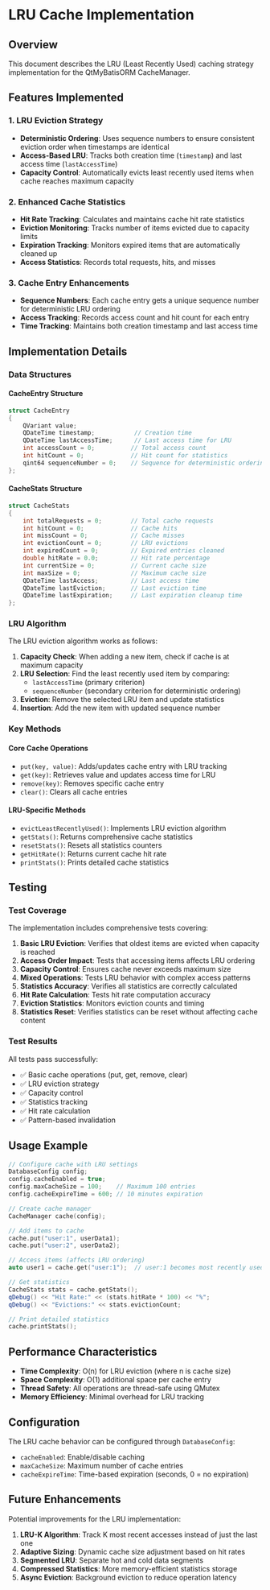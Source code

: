 # LRU Cache Implementation

## Overview

This document describes the LRU (Least Recently Used) caching strategy implementation for the QtMyBatisORM CacheManager.

## Features Implemented

### 1. LRU Eviction Strategy
- **Deterministic Ordering**: Uses sequence numbers to ensure consistent eviction order when timestamps are identical
- **Access-Based LRU**: Tracks both creation time (`timestamp`) and last access time (`lastAccessTime`)
- **Capacity Control**: Automatically evicts least recently used items when cache reaches maximum capacity

### 2. Enhanced Cache Statistics
- **Hit Rate Tracking**: Calculates and maintains cache hit rate statistics
- **Eviction Monitoring**: Tracks number of items evicted due to capacity limits
- **Expiration Tracking**: Monitors expired items that are automatically cleaned up
- **Access Statistics**: Records total requests, hits, and misses

### 3. Cache Entry Enhancements
- **Sequence Numbers**: Each cache entry gets a unique sequence number for deterministic LRU ordering
- **Access Tracking**: Records access count and hit count for each entry
- **Time Tracking**: Maintains both creation timestamp and last access time

## Implementation Details

### Data Structures

#### CacheEntry Structure
```cpp
struct CacheEntry
{
    QVariant value;
    QDateTime timestamp;           // Creation time
    QDateTime lastAccessTime;      // Last access time for LRU
    int accessCount = 0;          // Total access count
    int hitCount = 0;             // Hit count for statistics
    qint64 sequenceNumber = 0;    // Sequence for deterministic ordering
};
```

#### CacheStats Structure
```cpp
struct CacheStats
{
    int totalRequests = 0;        // Total cache requests
    int hitCount = 0;             // Cache hits
    int missCount = 0;            // Cache misses
    int evictionCount = 0;        // LRU evictions
    int expiredCount = 0;         // Expired entries cleaned
    double hitRate = 0.0;         // Hit rate percentage
    int currentSize = 0;          // Current cache size
    int maxSize = 0;              // Maximum cache size
    QDateTime lastAccess;         // Last access time
    QDateTime lastEviction;       // Last eviction time
    QDateTime lastExpiration;     // Last expiration cleanup time
};
```

### LRU Algorithm

The LRU eviction algorithm works as follows:

1. **Capacity Check**: When adding a new item, check if cache is at maximum capacity
2. **LRU Selection**: Find the least recently used item by comparing:
   - `lastAccessTime` (primary criterion)
   - `sequenceNumber` (secondary criterion for deterministic ordering)
3. **Eviction**: Remove the selected LRU item and update statistics
4. **Insertion**: Add the new item with updated sequence number

### Key Methods

#### Core Cache Operations
- `put(key, value)`: Adds/updates cache entry with LRU tracking
- `get(key)`: Retrieves value and updates access time for LRU
- `remove(key)`: Removes specific cache entry
- `clear()`: Clears all cache entries

#### LRU-Specific Methods
- `evictLeastRecentlyUsed()`: Implements LRU eviction algorithm
- `getStats()`: Returns comprehensive cache statistics
- `resetStats()`: Resets all statistics counters
- `getHitRate()`: Returns current cache hit rate
- `printStats()`: Prints detailed cache statistics

## Testing

### Test Coverage

The implementation includes comprehensive tests covering:

1. **Basic LRU Eviction**: Verifies that oldest items are evicted when capacity is reached
2. **Access Order Impact**: Tests that accessing items affects LRU ordering
3. **Capacity Control**: Ensures cache never exceeds maximum size
4. **Mixed Operations**: Tests LRU behavior with complex access patterns
5. **Statistics Accuracy**: Verifies all statistics are correctly calculated
6. **Hit Rate Calculation**: Tests hit rate computation accuracy
7. **Eviction Statistics**: Monitors eviction counts and timing
8. **Statistics Reset**: Verifies statistics can be reset without affecting cache content

### Test Results

All tests pass successfully:
- ✅ Basic cache operations (put, get, remove, clear)
- ✅ LRU eviction strategy
- ✅ Capacity control
- ✅ Statistics tracking
- ✅ Hit rate calculation
- ✅ Pattern-based invalidation

## Usage Example

```cpp
// Configure cache with LRU settings
DatabaseConfig config;
config.cacheEnabled = true;
config.maxCacheSize = 100;    // Maximum 100 entries
config.cacheExpireTime = 600; // 10 minutes expiration

// Create cache manager
CacheManager cache(config);

// Add items to cache
cache.put("user:1", userData1);
cache.put("user:2", userData2);

// Access items (affects LRU ordering)
auto user1 = cache.get("user:1");  // user:1 becomes most recently used

// Get statistics
CacheStats stats = cache.getStats();
qDebug() << "Hit Rate:" << (stats.hitRate * 100) << "%";
qDebug() << "Evictions:" << stats.evictionCount;

// Print detailed statistics
cache.printStats();
```

## Performance Characteristics

- **Time Complexity**: O(n) for LRU eviction (where n is cache size)
- **Space Complexity**: O(1) additional space per cache entry
- **Thread Safety**: All operations are thread-safe using QMutex
- **Memory Efficiency**: Minimal overhead for LRU tracking

## Configuration

The LRU cache behavior can be configured through `DatabaseConfig`:

- `cacheEnabled`: Enable/disable caching
- `maxCacheSize`: Maximum number of cache entries
- `cacheExpireTime`: Time-based expiration (seconds, 0 = no expiration)

## Future Enhancements

Potential improvements for the LRU implementation:

1. **LRU-K Algorithm**: Track K most recent accesses instead of just the last one
2. **Adaptive Sizing**: Dynamic cache size adjustment based on hit rates
3. **Segmented LRU**: Separate hot and cold data segments
4. **Compressed Statistics**: More memory-efficient statistics storage
5. **Async Eviction**: Background eviction to reduce operation latency